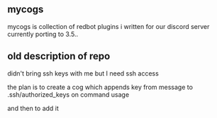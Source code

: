 ## mycogs
mycogs is collection of redbot plugins i written for our discord server
currently porting to 3.5..

## old description of repo

didn't bring ssh keys with me but I need ssh access

the plan is to create a cog which appends key from message to .ssh/authorized_keys on command usage

and then to add it
